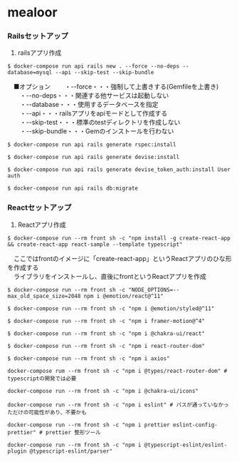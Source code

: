 # mealoor

### Railsセットアップ

1. railsアプリ作成

```
$ docker-compose run api rails new . --force --no-deps --database=mysql --api --skip-test --skip-bundle
```
　■オプション
　　・--force・・・強制して上書きする(Gemfileを上書き)  
　　・--no-deps・・・関連する他サービスは起動しない  
　　・--database・・・使用するデータベースを指定  
　　・--api・・・railsアプリをapiモードとして作成する  
　　・--skip-test・・・標準のtestディレクトリを作成しない  
　　・--skip-bundle・・・Gemのインストールを行わない  

```
$ docker-compose run api rails generate rspec:install

$ docker-compose run api rails generate devise:install

$ docker-compose run api rails generate devise_token_auth:install User auth

$ docker-compose run api rails db:migrate

```

### Reactセットアップ

1. Reactアプリ作成

```
$ docker-compose run --rm front sh -c "npm install -g create-react-app && create-react-app react-sample --template typescript"
```

　ここではfrontのイメージに「create-react-app」というReactアプリのひな形を作成する  
　ライブラリをインストールし、直後にfrontというReactアプリを作成  

```
$ docker-compose run --rm front sh -c "NODE_OPTIONS=--max_old_space_size=2048 npm i @emotion/react@^11"

$ docker-compose run --rm front sh -c "npm i @emotion/styled@^11"

$ docker-compose run --rm front sh -c "npm i framer-motion@^4"

$ docker-compose run --rm front sh -c "npm i @chakra-ui/react"

$ docker-compose run --rm front sh -c "npm i react-router-dom"

$ docker-compose run --rm front sh -c "npm i axios"

docker-compose rum --rm front sh -c "npm i @types/react-router-dom" # typescriptの開発では必要

docker-compose run --rm front sh -c "npm i @chakra-ui/icons"

docker-compose run --rm front sh -c "npm i eslint" # パスが通っていなかっただけの可能性があり、不要かも

docker-compose run --rm front sh -c "npm i prettier eslint-config-prettier" # prettier 整形ツール

docker-compose run --rm front sh -c "npm i @typescript-eslint/eslint-plugin @typescript-eslint/parser"

```